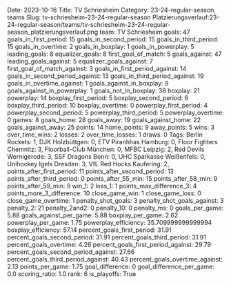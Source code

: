 Date: 2023-10-16
Title: TV Schriesheim
Category: 23-24-regular-season, teams
Slug: tv-schriesheim-23-24-regular-season
Platzierungsverlauf:23-24-regular-season/teams/tv-schriesheim-23-24-regular-season_platzierungsverlauf.png
team: TV Schriesheim
goals: 47
goals_in_first_period: 15
goals_in_second_period: 15
goals_in_third_period: 15
goals_in_overtime: 2
goals_in_boxplay: 1
goals_in_powerplay: 5
leading_goals: 8
equalizer_goals: 8
first_goal_of_match: 5
goals_against: 47
leading_goals_against: 5
equalizer_goals_against: 7
first_goal_of_match_against: 3
goals_in_first_period_against: 14
goals_in_second_period_against: 13
goals_in_third_period_against: 19
goals_in_overtime_against: 1
goals_against_in_boxplay: 9
goals_against_in_powerplay: 1
goals_not_in_boxplay: 38
boxplay: 21
powerplay: 14
boxplay_first_period: 5
boxplay_second_period: 6
boxplay_third_period: 10
boxplay_overtime: 0
powerplay_first_period: 4
powerplay_second_period: 5
powerplay_third_period: 5
powerplay_overtime: 0
games: 8
goals_home: 28
goals_away: 19
goals_against_home: 22
goals_against_away: 25
points: 14
home_points: 9
away_points: 5
wins: 3
over_time_wins: 2
losses: 2
over_time_losses: 1
draws: 0
Tags:  Berlin Rockets: 1,  DJK Holzbüttgen: 0,  ETV Piranhhas Hamburg: 0,  Floor Fighters Chemnitz: 3,  Floorball-Club München: 0,  MFBC Leipzig: 2,  Red Devils Wernigerode: 3,  SSF Dragons Bonn: 0,  UHC Sparkasse Weißenfels: 0,  Unihockey Igels Dresden: 3,  VfL Red Hocks Kaufering: 2,
points_after_first_period: 11
points_after_second_period: 13
points_after_third_period: 0
points_after_55_min: 15
points_after_58_min: 9
points_after_59_min: 9
win_1: 2
loss_1: 1
points_max_difference_3: 4
points_more_3_difference: 10
close_game_win: 1
close_game_loss: 0
close_game_overtime: 1
penalty_shot_goals: 3
penalty_shot_goals_against: 3
penalty_2: 21
penalty_2and2: 0
penalty_10: 0
penalty_ms: 0
goals_per_game: 5.88
goals_against_per_game: 5.88
boxplay_per_game: 2.62
powerplay_per_game: 1.75
powerplay_efficiency: 35.709999999999994
boxplay_efficiency: 57.14
percent_goals_first_period: 31.91
percent_goals_second_period: 31.91
percent_goals_third_period: 31.91
percent_goals_overtime: 4.26
percent_goals_first_period_against: 29.79
percent_goals_second_period_against: 27.66
percent_goals_third_period_against: 40.43
percent_goals_overtime_against: 2.13
points_per_game: 1.75
goal_difference: 0
goal_difference_per_game: 0.0
scoring_ratio: 1.0
rank: 6
is_playoffs: True
